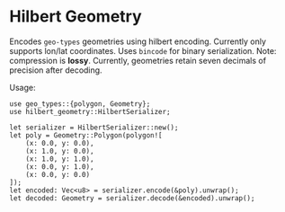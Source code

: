 # Hilbert Geometry

Encodes `geo-types` geometries using hilbert encoding. Currently only supports lon/lat coordinates. Uses `bincode` for binary serialization.
Note: compression is **lossy**. Currently, geometries retain seven decimals of precision after decoding.

Usage:

```
use geo_types::{polygon, Geometry};
use hilbert_geometry::HilbertSerializer;

let serializer = HilbertSerializer::new();
let poly = Geometry::Polygon(polygon![
    (x: 0.0, y: 0.0),
    (x: 1.0, y: 0.0),
    (x: 1.0, y: 1.0),
    (x: 0.0, y: 1.0),
    (x: 0.0, y: 0.0)
]);
let encoded: Vec<u8> = serializer.encode(&poly).unwrap();
let decoded: Geometry = serializer.decode(&encoded).unwrap();
```
